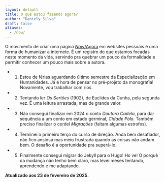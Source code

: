 ```yaml
---
layout: default
title: O que estou fazendo agora?
author: "Daniely Silva"
draft: false
aliases:
  - /now/
---
```

O movimento de criar uma página [*Now*/Agora](https://nownownow.com/about) em websites pessoais é uma forma de humanizar a internete. É um registro do que estamos focadas neste momento da vida, servindo pra quebrar um pouco da formalidade e permitir conhecer um pouco mais sobre a autora.

* 1. Estou de férias aguardando último semestre da Especialização em Humanidades. Já é hora de pensar no pré-projeto da monografia! Novamente, vou trabalhar com rios.

* 2. Tentando ler *Os Sertões* (1902), de Euclides da Cunha, pela segunda vez. É uma leitura arrastada, mas de grande valor.

* 3. Não consegui finalizar em 2024 o conto *Doutora Cadela*, para dar sequência a um conto em estado germinal, *Cidade Pólo*. Também preciso finalizar o cordel *Migrações* (faltam algumas estrofes).

* 4. Terminei o primeiro terço do curso de direção. Anda bem desafiador, não fico ansiosa mas meio frustrada quando as coisas não andam bem. O desafio é a oportunidade pra superá-lo.

* 5. Finalmente consegui migrar do Jekyll para o Hugo! Ho ve! O porquê da mudança não tenho bem claro, mas levei meses tentando, aprendendo e me adaptando.

**Atualizado aos 23 de fevereiro de 2025.**
